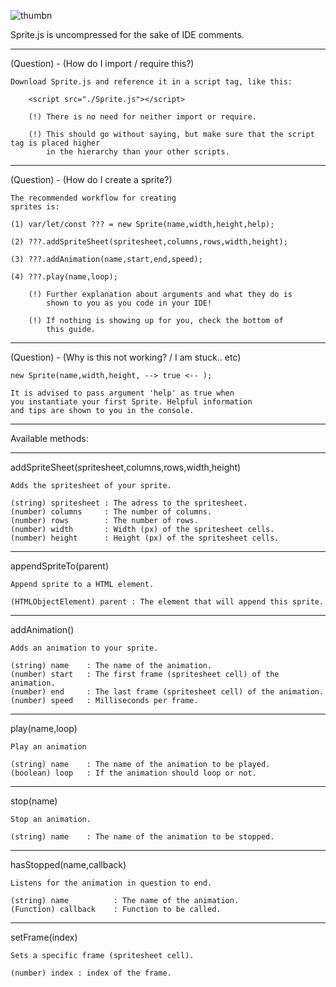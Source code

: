 
![thumbn](https://user-images.githubusercontent.com/111380153/207962935-3a764b86-9d74-4727-b388-f8bedcd675e4.png)




Sprite.js is uncompressed for the sake of IDE comments.




______________________________________________________
(Question) - (How do I import / require this?)
    
    Download Sprite.js and reference it in a script tag, like this:

        <script src="./Sprite.js"></script>

        (!) There is no need for neither import or require.
   
        (!) This should go without saying, but make sure that the script tag is placed higher
            in the hierarchy than your other scripts.


__________________________________________
(Question) - (How do I create a sprite?)

    The recommended workflow for creating
    sprites is:

    (1) var/let/const ??? = new Sprite(name,width,height,help);

    (2) ???.addSpriteSheet(spritesheet,columns,rows,width,height);
      
    (3) ???.addAnimation(name,start,end,speed);

    (4) ???.play(name,loop);

        (!) Further explanation about arguments and what they do is
            shown to you as you code in your IDE! 
         
        (!) If nothing is showing up for you, check the bottom of
            this guide.


______________________________________________________
(Question) - (Why is this not working? / I am stuck.. etc)


    new Sprite(name,width,height, --> true <-- );

    It is advised to pass argument 'help' as true when
    you instantiate your first Sprite. Helpful information
    and tips are shown to you in the console. 



____________________________________________________
Available methods:
____________________________________________________

addSpriteSheet(spritesheet,columns,rows,width,height)

    Adds the spritesheet of your sprite.

    (string) spritesheet : The adress to the spritesheet.
    (number) columns     : The number of columns.
    (number) rows        : The number of rows.
    (number) width       : Width (px) of the spritesheet cells.
    (number) height      : Height (px) of the spritesheet cells.

___________________________________________________

appendSpriteTo(parent)

    Append sprite to a HTML element. 

    (HTMLObjectElement) parent : The element that will append this sprite.

___________________________________________________

addAnimation()
        
    Adds an animation to your sprite.

    (string) name    : The name of the animation.
    (number) start   : The first frame (spritesheet cell) of the animation.
    (number) end     : The last frame (spritesheet cell) of the animation.
    (number) speed   : Milliseconds per frame.
            
____________________________________________________

play(name,loop)

    Play an animation

    (string) name    : The name of the animation to be played. 
    (boolean) loop   : If the animation should loop or not.

____________________________________________________

stop(name)
        
    Stop an animation.
        
    (string) name    : The name of the animation to be stopped. 

____________________________________________________

hasStopped(name,callback)
    
    Listens for the animation in question to end.
    
    (string) name          : The name of the animation. 
    (Function) callback    : Function to be called. 

____________________________________________________

setFrame(index)
    
    
    Sets a specific frame (spritesheet cell).

    (number) index : index of the frame.

    


